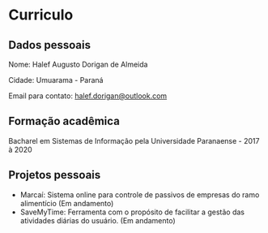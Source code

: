 # Curriculo

## Dados pessoais

Nome: Halef Augusto Dorigan de Almeida

Cidade: Umuarama - Paraná

Email para contato: halef.dorigan@outlook.com

## Formação acadêmica

Bacharel em Sistemas de Informação pela Universidade Paranaense - 2017 à 2020

## Projetos pessoais

- Marcaí: Sistema online para controle de passivos de empresas do ramo alimentício (Em andamento)
- SaveMyTime: Ferramenta com o propósito de facilitar a gestão das atividades diárias do usuário. (Em andamento)
